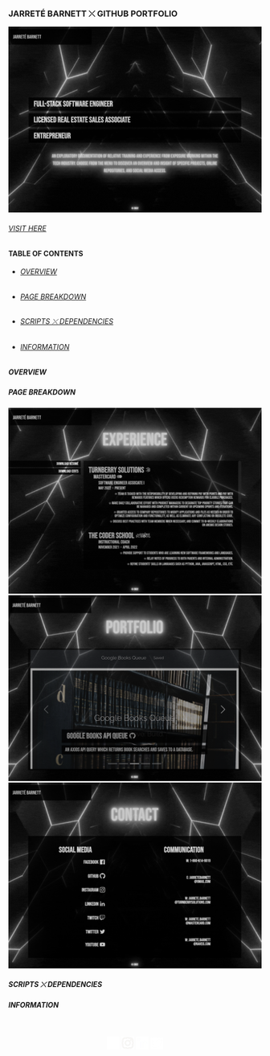 ### JARRETÉ BARNETT ⤬ GITHUB PORTFOLIO

![Welcome Page](src/assets/img/portfoliowelcome.png)

###### <a href="https://jarretebarnett.github.io">VISIT HERE</a>
#### TABLE OF CONTENTS
* ###### [OVERVIEW](#overview)
* ###### [PAGE BREAKDOWN](#page-breakdown)
* ###### [SCRIPTS ⤬ DEPENDENCIES](#scripts-⤬-dependencies)
* ###### [INFORMATION](#information)

##### OVERVIEW
##### PAGE BREAKDOWN

![Experience Page](src/assets/img/portfolioexperience.png)
![Title Page](src/assets/img/portfoliotitular.png)
![Contact Page](src/assets//img//portfoliocontact.png)
##### SCRIPTS ⤬ DEPENDENCIES
##### INFORMATION
<br />
<p align="center"><a href="https://www.facebook.com/jarrete.y.barnett/" rel="noreferrer" target="_blank"><img alt="alt_text" width="25px" src="src/assets/img/facebook.png" /></a>   <a href="https://www.instagram.com/jarrete.io/" rel="noreferrer" target="_blank"><img alt="alt_text" width="25px" src="src/assets/img/instagram.jpg" /></a>   <a href="https://www.linkedin.com/in/jarretebarnett" rel="noreferrer" target="_blank"><img alt="alt_text" width="25px" src="src/assets/img/linkedin.png" /></a>   <a href="https://www.twitter.com/jarretedotio" rel="noreferrer" target="_blank"><img alt="alt_text" width="25px" src="src/assets/img/twitter.png" /></a></p>
